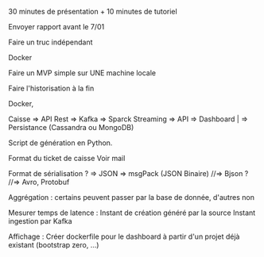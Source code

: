 
30 minutes de présentation
+
10 minutes de tutoriel

Envoyer rapport avant le 7/01

Faire un truc indépendant

Docker

Faire un MVP simple sur UNE machine locale 

Faire l'historisation à la fin

Docker, 

Caisse => API Rest  => Kafka => Sparck Streaming => API => Dashboard
					|
					=> Persistance (Cassandra ou MongoDB)


Script de génération en Python.

Format du ticket de caisse
	Voir mail

Format de sérialisation ?
	=> JSON
	=> msgPack (JSON Binaire)
	//=> Bjson ?
	//=> Avro, Protobuf

Aggrégation :
	certains peuvent passer par la base de donnée, d'autres non


Mesurer temps de latence :
	Instant de création généré par la source
	Instant ingestion par Kafka


Affichage : Créer dockerfile pour le dashboard à partir d'un projet déjà existant (bootstrap zero, …)
